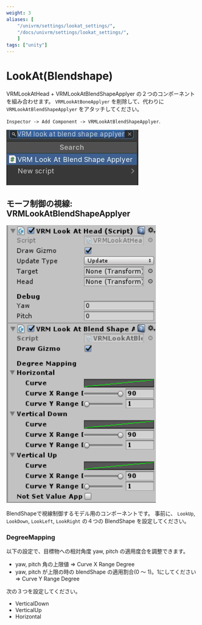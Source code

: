 ```yaml
---
weight: 3
aliases: [
    "/univrm/settings/lookat_settings/",
    "/docs/univrm/settings/lookat_settings/",
    ]
tags: ["unity"]
---
```


# LookAt(Blendshape)

VRMLookAtHead + VRMLookAtBlendShapeApplyer の２つのコンポーネントを組み合わせます。
`VRMLookAtBoneApplyer` を削除して、代わりに `VRMLookAtBlendShapeApplyer` をアタッチしてください。

`Inspector -> Add Component -> VRMLookAtBlendShapeApplyer`.

![image](/_static/images/vrm/add_vrm_lookat_blendshape.jpg)

## モーフ制御の視線: VRMLookAtBlendShapeApplyer

![image](/_static/images/wiki/blendshape_applyer.png)

BlendShapeで視線制御するモデル用のコンポーネントです。
事前に、 `LookUp`, `LookDown`, `LookLeft`, `LookRight` の４つの BlendShape を設定してください。

### DegreeMapping

以下の設定で、目標物への相対角度 yaw, pitch の適用度合を調整できます。

* yaw, pitch 角の上限値 => Curve X Range Degree
* yaw, pitch が上限の時の blendShape の適用割合(0 ～ 1)。1にしてください => Curve Y Range Degree

次の３つを設定してください。

* VerticalDown
* VerticalUp
* Horizontal
